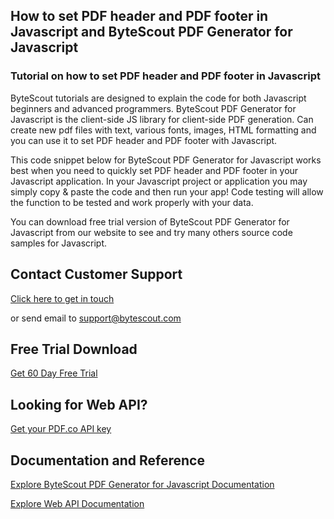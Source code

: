 ## How to set PDF header and PDF footer in Javascript and ByteScout PDF Generator for Javascript

### Tutorial on how to set PDF header and PDF footer in Javascript

ByteScout tutorials are designed to explain the code for both Javascript beginners and advanced programmers. ByteScout PDF Generator for Javascript is the client-side JS library for client-side PDF generation. Can create new pdf files with text, various fonts, images, HTML formatting and you can use it to set PDF header and PDF footer with Javascript.

This code snippet below for ByteScout PDF Generator for Javascript works best when you need to quickly set PDF header and PDF footer in your Javascript application. In your Javascript project or application you may simply copy & paste the code and then run your app! Code testing will allow the function to be tested and work properly with your data.

You can download free trial version of ByteScout PDF Generator for Javascript from our website to see and try many others source code samples for Javascript.

## Contact Customer Support

[Click here to get in touch](https://bytescout.zendesk.com/hc/en-us/requests/new?subject=ByteScout%20PDF%20Generator%20for%20Javascript%20Question)

or send email to [support@bytescout.com](mailto:support@bytescout.com?subject=ByteScout%20PDF%20Generator%20for%20Javascript%20Question) 

## Free Trial Download

[Get 60 Day Free Trial](https://bytescout.com/download/web-installer?utm_source=github-readme)

## Looking for Web API? 

[Get your PDF.co API key](https://pdf.co/documentation/api?utm_source=github-readme)

## Documentation and Reference

[Explore ByteScout PDF Generator for Javascript Documentation](https://bytescout.com/documentation/index.html?utm_source=github-readme)

[Explore Web API Documentation](https://pdf.co/documentation/api?utm_source=github-readme)